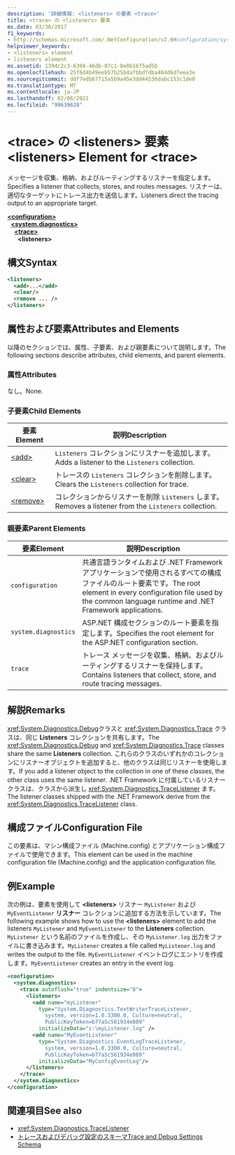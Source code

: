 ```yaml
---
description: '詳細情報: <listeners> の要素 <trace>'
title: <trace> の <listeners> 要素
ms.date: 03/30/2017
f1_keywords:
- http://schemas.microsoft.com/.NetConfiguration/v2.0#configuration/system.diagnostics/trace/listeners
helpviewer_keywords:
- <listeners> element
- listeners element
ms.assetid: 1394c2c3-6304-46db-87c1-8e8b16f5ad5b
ms.openlocfilehash: 25f6d4b49eeb57b25b4afbbdfdba484d6d7eea3e
ms.sourcegitcommit: ddf7edb67715a5b9a45e3dd44536dabc153c1de0
ms.translationtype: MT
ms.contentlocale: ja-JP
ms.lasthandoff: 02/06/2021
ms.locfileid: "99639628"
---
```

# <a name="listeners-element-for-trace"></a><span data-ttu-id="362d8-103">\<trace> の \<listeners> 要素</span><span class="sxs-lookup"><span data-stu-id="362d8-103">\<listeners> Element for \<trace></span></span>

<span data-ttu-id="362d8-104">メッセージを収集、格納、およびルーティングするリスナーを指定します。</span><span class="sxs-lookup"><span data-stu-id="362d8-104">Specifies a listener that collects, stores, and routes messages.</span></span> <span data-ttu-id="362d8-105">リスナーは、適切なターゲットにトレース出力を送信します。</span><span class="sxs-lookup"><span data-stu-id="362d8-105">Listeners direct the tracing output to an appropriate target.</span></span>  

[**\<configuration>**](../configuration-element.md)\
&nbsp;&nbsp;[**\<system.diagnostics>**](system-diagnostics-element.md)\
&nbsp;&nbsp;&nbsp;&nbsp;[**\<trace>**](trace-element.md)\
&nbsp;&nbsp;&nbsp;&nbsp;&nbsp;&nbsp;**\<listeners>**

## <a name="syntax"></a><span data-ttu-id="362d8-106">構文</span><span class="sxs-lookup"><span data-stu-id="362d8-106">Syntax</span></span>  
  
```xml  
<listeners>
  <add>...</add>  
  <clear/>  
  <remove ... />  
</listeners>  
```  
  
## <a name="attributes-and-elements"></a><span data-ttu-id="362d8-107">属性および要素</span><span class="sxs-lookup"><span data-stu-id="362d8-107">Attributes and Elements</span></span>  

 <span data-ttu-id="362d8-108">以降のセクションでは、属性、子要素、および親要素について説明します。</span><span class="sxs-lookup"><span data-stu-id="362d8-108">The following sections describe attributes, child elements, and parent elements.</span></span>  
  
### <a name="attributes"></a><span data-ttu-id="362d8-109">属性</span><span class="sxs-lookup"><span data-stu-id="362d8-109">Attributes</span></span>  

 <span data-ttu-id="362d8-110">なし。</span><span class="sxs-lookup"><span data-stu-id="362d8-110">None.</span></span>  
  
### <a name="child-elements"></a><span data-ttu-id="362d8-111">子要素</span><span class="sxs-lookup"><span data-stu-id="362d8-111">Child Elements</span></span>  
  
|<span data-ttu-id="362d8-112">要素</span><span class="sxs-lookup"><span data-stu-id="362d8-112">Element</span></span>|<span data-ttu-id="362d8-113">説明</span><span class="sxs-lookup"><span data-stu-id="362d8-113">Description</span></span>|  
|-------------|-----------------|  
|[\<add>](add-element-for-listeners-for-trace.md)|<span data-ttu-id="362d8-114">`Listeners` コレクションにリスナーを追加します。</span><span class="sxs-lookup"><span data-stu-id="362d8-114">Adds a listener to the `Listeners` collection.</span></span>|  
|[\<clear>](clear-element-for-listeners-for-trace.md)|<span data-ttu-id="362d8-115">トレースの `Listeners` コレクションを削除します。</span><span class="sxs-lookup"><span data-stu-id="362d8-115">Clears the `Listeners` collection for trace.</span></span>|  
|[\<remove>](remove-element-for-listeners-for-trace.md)|<span data-ttu-id="362d8-116">コレクションからリスナーを削除 `Listeners` します。</span><span class="sxs-lookup"><span data-stu-id="362d8-116">Removes a listener from the `Listeners` collection.</span></span>|  
  
### <a name="parent-elements"></a><span data-ttu-id="362d8-117">親要素</span><span class="sxs-lookup"><span data-stu-id="362d8-117">Parent Elements</span></span>  
  
|<span data-ttu-id="362d8-118">要素</span><span class="sxs-lookup"><span data-stu-id="362d8-118">Element</span></span>|<span data-ttu-id="362d8-119">説明</span><span class="sxs-lookup"><span data-stu-id="362d8-119">Description</span></span>|  
|-------------|-----------------|  
|`configuration`|<span data-ttu-id="362d8-120">共通言語ランタイムおよび .NET Framework アプリケーションで使用されるすべての構成ファイルのルート要素です。</span><span class="sxs-lookup"><span data-stu-id="362d8-120">The root element in every configuration file used by the common language runtime and .NET Framework applications.</span></span>|  
|`system.diagnostics`|<span data-ttu-id="362d8-121">ASP.NET 構成セクションのルート要素を指定します。</span><span class="sxs-lookup"><span data-stu-id="362d8-121">Specifies the root element for the ASP.NET configuration section.</span></span>|  
|`trace`|<span data-ttu-id="362d8-122">トレース メッセージを収集、格納、およびルーティングするリスナーを保持します。</span><span class="sxs-lookup"><span data-stu-id="362d8-122">Contains listeners that collect, store, and route tracing messages.</span></span>|  
  
## <a name="remarks"></a><span data-ttu-id="362d8-123">解説</span><span class="sxs-lookup"><span data-stu-id="362d8-123">Remarks</span></span>  

 <span data-ttu-id="362d8-124"><xref:System.Diagnostics.Debug>クラスと <xref:System.Diagnostics.Trace> クラスは、同じ **Listeners** コレクションを共有します。</span><span class="sxs-lookup"><span data-stu-id="362d8-124">The <xref:System.Diagnostics.Debug> and <xref:System.Diagnostics.Trace> classes share the same **Listeners** collection.</span></span> <span data-ttu-id="362d8-125">これらのクラスのいずれかのコレクションにリスナーオブジェクトを追加すると、他のクラスは同じリスナーを使用します。</span><span class="sxs-lookup"><span data-stu-id="362d8-125">If you add a listener object to the collection in one of these classes, the other class uses the same listener.</span></span> <span data-ttu-id="362d8-126">.NET Framework に付属しているリスナークラスは、クラスから派生し <xref:System.Diagnostics.TraceListener> ます。</span><span class="sxs-lookup"><span data-stu-id="362d8-126">The listener classes shipped with the .NET Framework derive from the <xref:System.Diagnostics.TraceListener> class.</span></span>  
  
## <a name="configuration-file"></a><span data-ttu-id="362d8-127">構成ファイル</span><span class="sxs-lookup"><span data-stu-id="362d8-127">Configuration File</span></span>  

 <span data-ttu-id="362d8-128">この要素は、マシン構成ファイル (Machine.config) とアプリケーション構成ファイルで使用できます。</span><span class="sxs-lookup"><span data-stu-id="362d8-128">This element can be used in the machine configuration file (Machine.config) and the application configuration file.</span></span>  
  
## <a name="example"></a><span data-ttu-id="362d8-129">例</span><span class="sxs-lookup"><span data-stu-id="362d8-129">Example</span></span>  

 <span data-ttu-id="362d8-130">次の例は、要素を使用して **\<listeners>** リスナー `MyListener` および `MyEventListener` **リスナー** コレクションに追加する方法を示しています。</span><span class="sxs-lookup"><span data-stu-id="362d8-130">The following example shows how to use the **\<listeners>** element to add the listeners `MyListener` and `MyEventListener` to the **Listeners** collection.</span></span> <span data-ttu-id="362d8-131">`MyListener` という名前のファイルを作成し、その `MyListener.log` 出力をファイルに書き込みます。</span><span class="sxs-lookup"><span data-stu-id="362d8-131">`MyListener` creates a file called `MyListener.log` and writes the output to the file.</span></span> <span data-ttu-id="362d8-132">`MyEventListener` イベントログにエントリを作成します。</span><span class="sxs-lookup"><span data-stu-id="362d8-132">`MyEventListener` creates an entry in the event log.</span></span>  
  
```xml  
<configuration>  
  <system.diagnostics>  
    <trace autoflush="true" indentsize="0">  
      <listeners>  
        <add name="myListener"
          type="System.Diagnostics.TextWriterTraceListener,
            system, version=1.0.3300.0, Culture=neutral,
            PublicKeyToken=b77a5c561934e089"
          initializeData="c:\myListener.log" />  
        <add name="MyEventListener"  
          type="System.Diagnostics.EventLogTraceListener,
            system, version=1.0.3300.0, Culture=neutral,
            PublicKeyToken=b77a5c561934e089"  
          initializeData="MyConfigEventLog"/>  
      </listeners>  
    </trace>  
  </system.diagnostics>  
</configuration>  
```  
  
## <a name="see-also"></a><span data-ttu-id="362d8-133">関連項目</span><span class="sxs-lookup"><span data-stu-id="362d8-133">See also</span></span>

- <xref:System.Diagnostics.TraceListener>
- [<span data-ttu-id="362d8-134">トレースおよびデバッグ設定のスキーマ</span><span class="sxs-lookup"><span data-stu-id="362d8-134">Trace and Debug Settings Schema</span></span>](index.md)
